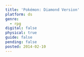 ```yaml
---
title: 'Pokémon: Diamond Version'
platform: ds
genre:
  - rpg
digital: false
physical: true
guide: false
pending: false
posted: 2014-02-10
---
```

